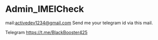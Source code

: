 # Admin_IMEICheck
mail:activedev1234@gmail.com
Send me your telegram id via this mail.

Telegram
https://t.me/BlackBooster425
